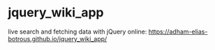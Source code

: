# jquery_wiki_app
live search and fetching data with jQuery 
online:
https://adham-elias-botrous.github.io/jquery_wiki_app/
